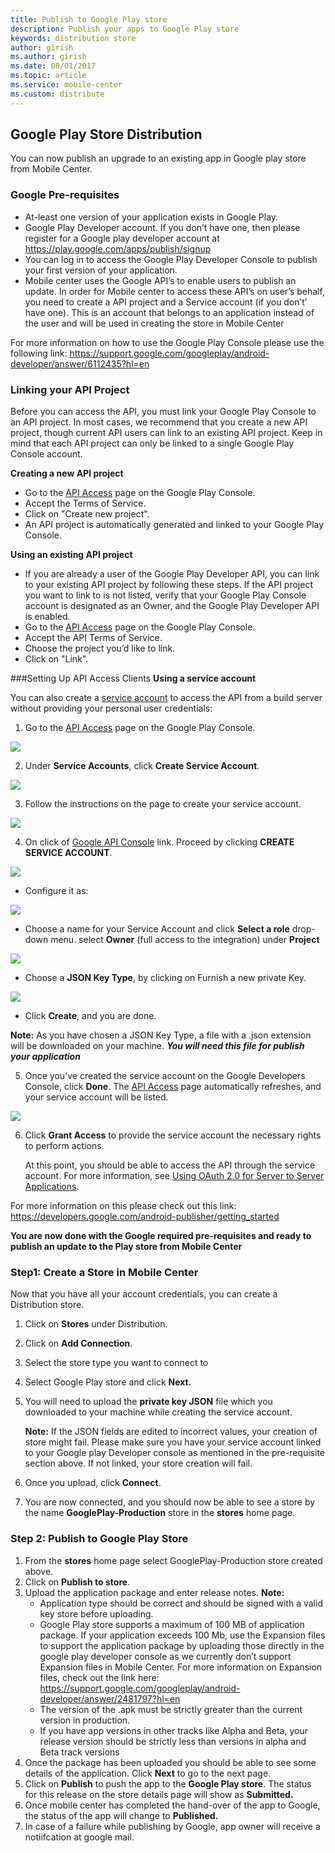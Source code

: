 ```yaml
---
title: Publish to Google Play store
description: Publish your apps to Google Play store
keywords: distribution store
author: girish
ms.author: girish
ms.date: 08/01/2017
ms.topic: article
ms.service: mobile-center
ms.custom: distribute
---
```


## Google Play Store Distribution 

You can now publish an upgrade to an existing app in Google play store from Mobile Center.

### Google Pre-requisites

* At-least one version of your application exists in Google Play.
* Google Play Developer account. If you don’t have one, then please register for a Google play developer account at
<https://play.google.com/apps/publish/signup>
* You can log in to access the Google Play Developer Console to publish your first version of your application.
* Mobile center uses the Google API’s to enable users to publish an update. In order for Mobile center to access these API’s on user’s behalf, you need to create a API project and a Service account (if you don’t’ have one). This is an account that belongs to an application instead of the user and will be used in creating the store in Mobile Center

For more information on how to use the Google Play Console please use the following link:
<https://support.google.com/googleplay/android-developer/answer/6112435?hl=en>

### Linking your API Project

Before you can access the API, you must link your Google Play Console to an API project. In most cases, we recommend that you create a new API project, though current API users can link to an existing API project. Keep in mind that each API project can only be linked to a single Google Play Console account.

**Creating a new API project**

* Go to the [API Access](https://play.google.com/apps/publish/#ApiAccessPlace) page on the Google Play Console.
* Accept the Terms of Service.
* Click on "Create new project".
* An API project is automatically generated and linked to your Google Play Console.

**Using an existing API project**

* If you are already a user of the Google Play Developer API, you can link to your existing API project by following these steps. If the API project you want to link to is not listed, verify that your Google Play Console account is designated as an Owner, and the Google Play Developer API is enabled.
* Go to the [API Access](https://play.google.com/apps/publish/#ApiAccessPlace) page on the Google Play Console.
* Accept the API Terms of Service.
* Choose the project you’d like to link.
* Click on "Link".


###Setting Up API Access Clients
**Using a service account**

You can also create a [service account](https://developers.google.com/accounts/docs/OAuth2ServiceAccount) to access the API from a build server without providing your personal user credentials:

1. Go to the [API Access](https://play.google.com/apps/publish/#ApiAccessPlace) page on the Google Play Console.
<img src="..//images/image1.png">

2. Under **Service Accounts**, click **Create Service Account**.
<img src=".././images/image2.png">

3. Follow the instructions on the page to create your service account.
<img src="../images/image3.png">

4. On click of [Google API Console](https://play.google.com/apps/publish/#ApiAccessPlace) link. Proceed by clicking **CREATE SERVICE ACCOUNT**.
<img src="../images/image4.png">

* Configure it as:

<img src="../images/image5.png">

* Choose a name for your Service Account and click **Select a role** drop-down menu. select **Owner** (full access to the integration) under **Project**

<img src="../images/image6.png">

* Choose a **JSON Key Type**, by clicking on Furnish a new private Key.

<img src="../images/image7.png">

* Click **Create**, and you are done.

**Note:** As you have chosen a JSON Key Type, a file with a .json extension will be downloaded on your machine. ***You will need this file for publish your application***

5. Once you’ve created the service account on the Google Developers Console, click **Done**. The [API Access](https://play.google.com/apps/publish/#ApiAccessPlace) page automatically refreshes, and your service account will be listed.

<img src="../images/image8.png">

6. Click **Grant Access** to provide the service account the necessary rights to perform actions.

    At this point, you should be able to access the API through the service account. For more information, see [Using OAuth 2.0 for Server to Server Applications](https://developers.google.com/accounts/docs/OAuth2ServiceAccount).

For more information on this please check out this link:
<https://developers.google.com/android-publisher/getting_started>

**You are now done with the Google required pre-requisites and ready to publish an update to the Play store from Mobile Center**

### Step1: Create a Store in Mobile Center

Now that you have all your account credentials, you can create a Distribution store.

1. Click on **Stores** under Distribution. 
2. Click on **Add Connection**.
3. Select the store type you want to connect to
4. Select Google Play store and click **Next.**
5. You will need to upload the **private key JSON** file which you downloaded to your machine while creating the service account.

    **Note:** If the JSON fields are edited to incorrect values, your creation of store might fail. Please make sure you have your service account linked to your Google play Developer console as mentioned in the pre-requisite section above. If not linked, your store creation will fail.

6. Once you upload, click **Connect**.
7. You are now connected, and you should now be able to see a store by the name **GooglePlay-Production** store in the **stores** home page.

### Step 2: Publish to Google Play Store

1. From the **stores** home page select GooglePlay-Production store created above.
2. Click on **Publish to store**.
3. Upload the application package and enter release notes.
 **Note:**
    * Application type should be correct and should be signed with a valid key store before uploading.
    * Google Play store supports a maximum of 100 MB of application package. If your application exceeds 100 Mb, use the Expansion files to support the application package by uploading those directly in the google play developer console as we currently don’t support Expansion files in Mobile Center. For more information on Expansion files, check out the link here:   
    <https://support.google.com/googleplay/android-developer/answer/2481797?hl=en>
    * The version of the .apk must be strictly greater than the current version in production.
    * If you have app versions in other tracks like Alpha and Beta, your release version should be strictly less than versions in alpha and Beta track versions
4. Once the package has been uploaded you should be able to see some details of the application. Click **Next** to go to the next page.
5. Click on **Publish** to push the app to the **Google Play store**. The status for this release on the store details page will show as **Submitted.**
6. Once mobile center has completed the hand-over of the app to Google, the status of the app will change to **Published.**
7. In case of a failure while publishing by Google, app owner will receive a notiifcation at google mail. 






